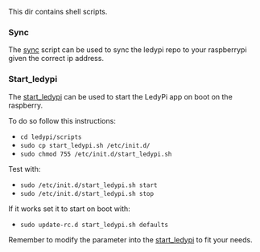 This dir contains shell scripts.


### Sync

The [sync](/scripts/sync.sh) script can be used to sync the ledypi repo to your raspberrypi given the correct ip address.

### Start_ledypi
The [start_ledypi](/scripts/start_ledypi.sh) can be used to start the LedyPi app on boot on the raspberry.

To do so follow this instructions:
-  `cd ledypi/scripts`
-  `sudo cp start_ledypi.sh /etc/init.d/`
-  `sudo chmod 755 /etc/init.d/start_ledypi.sh`

Test with:
- `sudo /etc/init.d/start_ledypi.sh start `
- `sudo /etc/init.d/start_ledypi.sh stop `

If it works set it to start on boot with:
- `sudo update-rc.d start_ledypi.sh defaults`

Remember to modify the parameter into the [start_ledypi](/scripts/start_ledypi.sh) to fit your needs.